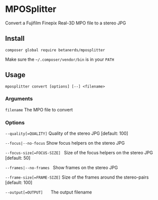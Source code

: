# MPOSplitter

Convert a Fujifilm Finepix Real-3D MPO file to a stereo JPG

## Install

```composer global require betanerds/mposplitter```

Make sure the ```~/.composer/vendor/bin``` is in your ```PATH```

## Usage

```mposplitter convert [options] [--] <filename>```

### Arguments

```filename```                       The MPO file to convert

### Options

```--quality[=QUALITY]```        Quality of the stereo JPG [default: 100]

```--focus|--no-focus```         Show focus helpers on the stereo JPG

```--focus-size[=FOCUS-SIZE] ``` Size of the focus helpers on the stereo JPG [default: 50]

```--frames|--no-frames ```      Show frames on the stereo JPG

```--frame-size[=FRAME-SIZE]```  Size of the frames around the stereo-pairs [default: 100]

```--output[=OUTPUT]   ```       The output filename
